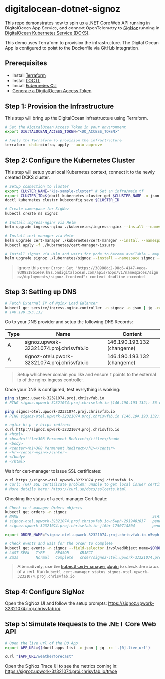 # digitalocean-dotnet-signoz

This repo demonstrates how to spin up a .NET Core Web API running in DigitalOcean App Service, and connect OpenTelemetry to [SigNoz](https://signoz.io/) running in [DigitalOcean Kubernetes Service (DOKS)](https://docs.digitalocean.com/products/kubernetes/).

This demo uses Terraform to provision the infrastructure. The Digital Ocean App is configured to point to the Dockerfile via GitHub integration. 

## Prerequisites

* Install [Terraform](https://developer.hashicorp.com/terraform/tutorials/aws-get-started/install-cli)
* Install [DOCTL](https://docs.digitalocean.com/reference/doctl/how-to/install/)
* Install [Kubernetes CLI](https://kubernetes.io/docs/tasks/tools/)
* [Generate a DigitalOcean Access Token](https://docs.digitalocean.com/reference/api/create-personal-access-token/)

## Step 1: Provision the Infrastructure

This step will bring up the DigitalOcean infrastructure using Terraform.

```bash
# Set the DigitalOcean Access Token in your environment
export DIGITALOCEAN_ACCESS_TOKEN="<DO_ACCESS_TOKEN>"

# Apply the Terraform to provision the infrastructure
terraform -chdir=infra/ apply --auto-approve
```

## Step 2: Configure the Kubernetes Cluster

This step will setup your local Kubernetes context, connect it to the newly created DOKS cluster. 

```bash
# Setup connection to cluster
export CLUSTER_NAME="k8s-sample-cluster" # Set in infra/main.tf
export CLUSTER_ID=$(doctl kubernetes cluster get $CLUSTER_NAME -o json | jq -rc '.[].id')
doctl kubernetes cluster kubeconfig save $CLUSTER_ID

# Create namespace for SigNoz
kubectl create ns signoz

# Install ingress-nginx via Helm
helm upgrade ingress-nginx ./kubernetes/ingress-nginx --install --namespace signoz --values ./kubernetes/ingress-nginx/values.yaml --wait

# Install cert-manager via Helm
helm upgrade cert-manager ./kubernetes/cert-manager --install --namespace signoz --values ./kubernetes/cert-manager/values.yaml --wait
kubectl apply -f ./kubernetes/cert-manager-issuers

# Install signoz via Helm and waits for pods to become available - may take a few minutes
helm upgrade signoz ./kubernetes/signoz --install --namespace signoz --values ./kubernetes/signoz/values.yaml --wait
```

> Ignore this error
>  `Error: Get "https://38988dd2-98c6-4147-8eca-9308218b1ee9.k8s.ondigitalocean.com/apis/apps/v1/namespaces/signoz/deployments/signoz-frontend": context deadline exceeded`

## Step 3: Setting up DNS

```bash
# Fetch External IP of Nginx Load Balancer
kubectl get service/ingress-nginx-controller -n signoz -o json | jq -rc '.status.loadBalancer.ingress[0].ip'
# 146.190.193.132
```

Go to your DNS provider and setup the following DNS Records:

| Type | Name | Content |
|------|------|---------|
|  A   | signoz.upwork-32321074.proj.chrisvfab.io | 146.190.193.132 (changeme)
|  A   | signoz-otel.upwork-32321074.proj.chrisvfab.io | 146.190.193.132 (changeme)


> Setup whichever domain you like and ensure it points to the external ip of the nginx ingress controller.

Once your DNS is configured, test everything is working:

```bash
ping signoz.upwork-32321074.proj.chrisvfab.io
# PING signoz.upwork-32321074.proj.chrisvfab.io (146.190.193.132): 56 data bytes

ping signoz-otel.upwork-32321074.proj.chrisvfab.io
# PING signoz-otel.upwork-32321074.proj.chrisvfab.io (146.190.193.132): 56 data bytes

# nginx http -> https redirect
curl http://signoz.upwork-32321074.proj.chrisvfab.io
# <html>
# <head><title>308 Permanent Redirect</title></head>
# <body>
# <center><h1>308 Permanent Redirect</h1></center>
# <hr><center>nginx</center>
# </body>
# </html>
```

Wait for cert-manager to issue SSL certificates:

```bash
curl https://signoz-otel.upwork-32321074.proj.chrisvfab.io
# curl: (60) SSL certificate problem: unable to get local issuer certificate
# More details here: https://curl.se/docs/sslcerts.html
```

Checking the status of a cert-manager Certificate: 

```bash
# Check cert-manager Orders objects
kubectl get orders -n signoz
# NAME                                                             STATE     AGE
# signoz-otel.upwork-32321074.proj.chrisvfab.io-n5wph-2919482837   pending   15m
# signoz.upwork-32321074.proj.chrisvfab.io-jl6br-1750714804        pending   15m

export ORDER_NAME="signoz-otel.upwork-32321074.proj.chrisvfab.io-n5wph-2919482837"

# Check events and wait for the order to complete 
kubectl get events -n signoz --field-selector involvedObject.name=$ORDER_NAME
# LAST SEEN   TYPE     REASON     OBJECT                                                                 MESSAGE
# 2m3s        Normal   Complete   order/signoz-otel.upwork-32321074.proj.chrisvfab.io-n5wph-2919482837   Order completed successfully
```

> Alternatively, use the [kubectl cert-manager plugin](https://cert-manager.io/v1.0-docs/usage/kubectl-plugin/) to check the status of a cert. Run `kubectl cert-manager status signoz-otel.upwork-32321074.proj.chrisvfab.io`

## Step 4: Configure SigNoz

Open the SigNoz UI and follow the setup prompts: https://signoz.upwork-32321074.proj.chrisvfab.io/

## Step 5: Simulate Requests to the .NET Core Web API

```bash
# Open the live url of the DO App
export APP_URL=$(doctl apps list -o json | jq -rc '.[0].live_url')

curl "$APP_URL/weatherforecast"
```

Open the SigNoz Trace UI to see the metrics coming in: https://signoz.upwork-32321074.proj.chrisvfab.io/trace


